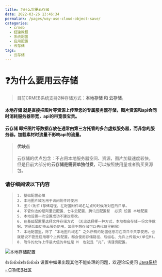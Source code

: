 ```yaml
---
title: 为什么需要云存储
date: 2022-03-26 13:46:34
permalink: /pages/way-use-cloud-object-save/
categories:
  - crmeb
  - 搭建教程
  - 系统配置
  - 应用配置
  - 云存储
tags:
  - 云存储
---
```


# **❓为什么要用云存储**

> 目前CRMEB系统支持2种存储方式：**本地存储 和 云存储**。

#### **本地存储**	就是直接把图片等资源上传至您的专属服务器存储，图片资源和api会同时消耗服务器带宽，api的带宽很宝贵。

#### **云存储**	即把图片等数据存放在通常由第三方托管的多台虚拟服务器，而非您的服务器。加载素材时流量不影响api的流量。

> #### **优缺点**
>
> 云存储的优点包含：不占用本地服务器空间、资源，图片加载速度较快。
> 但是目前大部分的**云存储是需要单独付费**，可以按照使用量或者购买资源包。

### **请仔细阅读以下内容**

>     1. 基础配置必填
>     2. 本地图片域名用于访问附件时使用
>     3. 图片(附件)存储路径，在配置附件域名站点的时候所对应的目录。
>     4. 不管你选的是阿里云配置、七牛云配置、腾讯云配置都  必须 设置 本地配置
>     5. 本地设置一次设置成功不建议修改。
>     6. 在基础配置里选择文件存储方式 （无论选择哪一种方式，本地都会存储一份文件数据，方便后面切换云服务使用，如果不想存储可以去代码里删除）
>     7. 本地配置里，除了 “本地图片域名” 之外所有的配置信息将在项目中共享使用，也就是说不管是启用哪个上传配置，都会使用存储路径、后缀名、允许上传最大(单位M)。
>     8. 附件的允许上传最大值的单位是 M  也就是 “兆”，请谨慎配置。

![本地存储配置](https://cdn.jsdelivr.net/gh/xbdazz/mypic/img/202203301949782.png)

👍👍👍👍👍👍👍👍 设置中如果出现其他不能处理的问题，欢迎论坛提问 [Java系统 - CRMEB社区](https://q.crmeb.com/?categoryId=122&sequence=0)